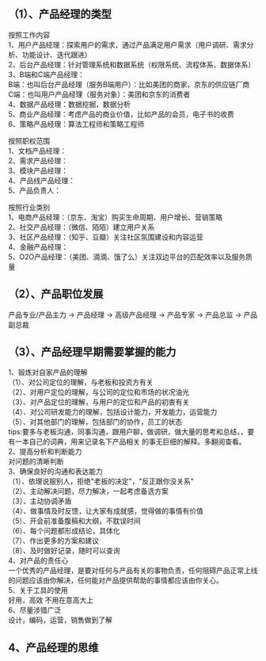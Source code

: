 ## （1）、产品经理的类型
按照工作内容 <br/>
1、用户产品经理：探索用户的需求，通过产品满足用户需求（用户调研、需求分析、功能设计、迭代跟进）<br/>
2、后台产品经理：针对管理系统和数据系统（权限系统、流程体系、数据体系）<br/>
3、B端和C端产品经理：<br/>
B端：也叫后台产品经理（服务B端用户）：比如美团的商家，京东的供应链厂商<br/>
C端：也叫用户产品经理（服务对象）：美团和京东的消费者<br/>
4、数据产品经理：数据挖掘，数据分析<br/>
5、商业产品经理：考虑产品的商业价值，比如产品的会员，电子书的收费<br/>
6、策略产品经理：算法工程师和策略工程师<br/>

按照职权范围<br/>
1、文档产品经理：<br/>
2、需求产品经理：<br/>
3、模块产品经理：<br/>
4、产品线产品经理：<br/>
5、产品负责人：<br/>

按照行业类别<br/>
1、电商产品经理：（京东、淘宝）购买生命周期、用户增长、营销策略<br/>
2、社交产品经理：（微信、陌陌）建立用户关系<br/>
3、社区产品经理：（知乎、豆瓣）关注社区氛围建设和内容运营<br/>
4、金融产品经理：<br/>
5、O2O产品经理：（美团、滴滴、饿了么）关注双边平台的匹配效率以及服务质量<br/>


## （2）、产品职位发展
产品专业/产品主力 -> 产品经理  -> 高级产品经理 -> 产品专家  -> 产品总监 -> 产品副总裁

## （3）、产品经理早期需要掌握的能力
1、锻炼对自家产品的理解<br/>
（1）、对公司定位的理解，与老板和投资方有关<br/>
（2）、对用户定位的理解，与公司的定位和市场的状况油光<br/>
（3）、对产品定位的理解，与用户的定位和产品的初衷有关<br/>
（4）、对公司研发能力的理解，包括设计能力，开发能力，运营能力<br/>
（5）、对其他部门的理解，包括部门的协作，员工的状态<br/>
tips:要多与老板沟通，同事沟通，跟用户聊，做调研，做大量的思考和总结，，要有一本自己的词典，用来记录名下产品相关
的事无巨细的解释。多翻阅查看。<br/>
2、提高分析和判断能力<br/>
对问题的清晰判断<br/>
3、确保良好的沟通和表达能力<br/>
（1）、依理说服别人，拒绝"老板的决定"，"反正跟你没关系"<br/>
（2）、主动解决问题，尽力解决，一起考虑备选方案<br/>
（3）、主动协调矛盾<br/>
（4）、做事情及时反馈，让大家有成就感，觉得做的事情有价值<br/>
（5）、开会前准备腹稿和大纲，不耽误时间<br/>
（6）、每个问题都形成结论，具体化<br/>
（7）、作出更多的方案和建议<br/>
（8）、及时做好记录，随时可以查询<br/>
4、对产品的责任心<br/>
一个优秀的产品经理，是要对任何与产品有关的事物负责，任何阻碍产品正常上线的问题应该由你解决，任何能对产品提供帮助的事情都应该由你关心。<br/>
5、关于工具的使用<br/>
好用，高效 不用在意高大上<br/>
6、尽量涉猎广泛<br/>
设计，编码，运营，销售做到了解<br/>


## 4、产品经理的思维


